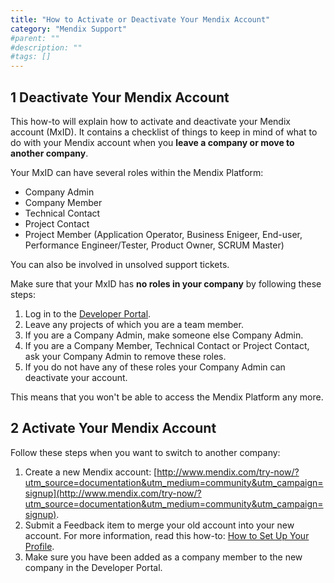 ```yaml
---
title: "How to Activate or Deactivate Your Mendix Account"
category: "Mendix Support"
#parent: ""
#description: ""
#tags: []
---
```


## 1 Deactivate Your Mendix Account

This how-to will explain how to activate and deactivate your Mendix account (MxID). It contains a checklist of things to keep in mind of what to do with your Mendix account when you **leave a company or move to another company**.

Your MxID can have several roles within the Mendix Platform:

*   Company Admin
*   Company Member
*   Technical Contact
*   Project Contact
*   Project Member (Application Operator, Business Enigeer, End-user, Performance Engineer/Tester, Product Owner, SCRUM Master)

You can also be involved in unsolved support tickets.

Make sure that your MxID has **no roles in your company** by following these steps:
1. Log in to the [Developer Portal](https://sprintr.home.mendix.com).
2. Leave any projects of which you are a team member.
3. If you are a Company Admin, make someone else Company Admin.
4. If you are a Company Member, Technical Contact or Project Contact, ask your Company Admin to remove these roles.
5. If you do not have any of these roles your Company Admin can deactivate your account.

This means that you won't be able to access the Mendix Platform any more.

## 2 Activate Your Mendix Account

Follow these steps when you want to switch to another company:

1. Create a new Mendix account: [http://www.mendix.com/try-now/?utm_source=documentation&utm_medium=community&utm_campaign=signup](http://www.mendix.com/try-now/?utm_source=documentation&utm_medium=community&utm_campaign=signup).
2. Submit a Feedback item to merge your old account into your new account. For more information, read this how-to: [How to Set Up Your Profile](/community/tools/how-to-set-up-your-profile).
3. Make sure you have been added as a company member to the new company in the Developer Portal.
